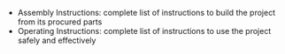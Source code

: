 
- Assembly Instructions: complete list of instructions to build the project from its procured parts
- Operating Instructions: complete list of instructions to use the project safely and effectively